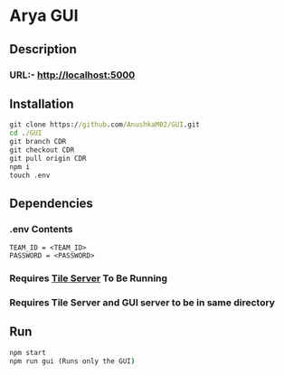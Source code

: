 # Arya GUI

## Description

### URL:- <http://localhost:5000>

## Installation

```cmd
git clone https://github.com/AnushkaM02/GUI.git
cd ./GUI
git branch CDR
git checkout CDR
git pull origin CDR
npm i
touch .env
```

## Dependencies

### .env Contents

```plain-text
TEAM_ID = <TEAM_ID>
PASSWORD = <PASSWORD>
```

### Requires [Tile Server](https://github.com/Ronnit3012/ARYA-Tile-Server) To Be Running

### Requires Tile Server and GUI server to be in same directory

## Run

```cmd
npm start
npm run gui (Runs only the GUI)
```
